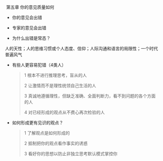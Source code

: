 

​                       第五章  你的意见质量如何

- 你的意见会出错

- 专家的意见会出错

- 为什么出错是常态？

​      人的天性；人的思维习惯或个人态度、信仰；人际沟通和语言的局限性；一个时代普遍风气

- 有些人更容易犯错（4类人）

  > 1 根本不进行推理思考，盲从的人
  >
  > 2 让激情而不是理性统领自己生活的人
  >
  > 3 真诚地遵循理性，但缺乏准确、全面判断力，看不到问题的各个方面的人
  >
  > 4 对已经形成的观点从不费心再次检验的人

- 如何形成更有见识的观点？

  > 1 了解观点是如何形成的 
  >
  > 2 抵制把你的观点看作事实的诱惑 
  >
  > 3 看好你的思想以防止非独立思考默认模式掌控你 